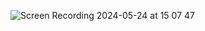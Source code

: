 ![Screen Recording 2024-05-24 at 15 07 47](https://github.com/danghieuliem/learn-animejs/assets/60537515/b9155bba-d78f-4eb3-acaa-a10980fd1373)

